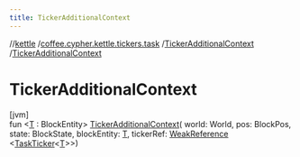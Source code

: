 ```yaml
---
title: TickerAdditionalContext
---
```

//[kettle](../../../index.html)
/[coffee.cypher.kettle.tickers.task](../index.html)
/[TickerAdditionalContext](index.html)
/[TickerAdditionalContext](-ticker-additional-context.html)

# TickerAdditionalContext

[jvm]\
fun &lt;[T](index.html) :
BlockEntity&gt; [TickerAdditionalContext](-ticker-additional-context.html)(
world: World, pos: BlockPos, state: BlockState, blockEntity: [T](index.html),
tickerRef: [WeakReference](https://docs.oracle.com/en/java/javase/17/docs/api/java.base/java/lang/ref/WeakReference.html)
&lt;[TaskTicker](../-task-ticker/index.html)&lt;[T](index.html)&gt;&gt;)




